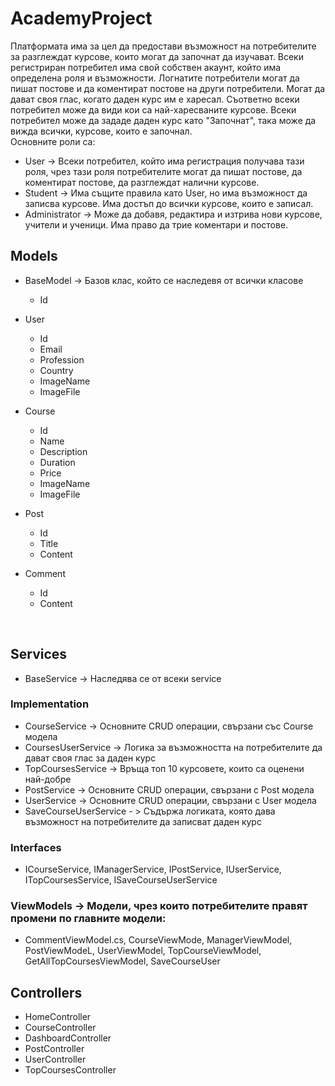 # AcademyProject

Платформата има за цел да предостави възможност на потребителите за разглеждат курсове, които могат да започнат да изучават. Всеки регистриран потребител има свой собствен акаунт, който има определена роля и възможности. Логнатите потребители могат да пишат постове и да коментират постове на други потребители. Могат да дават своя глас, когато даден курс им е харесал. Съответно всеки потребител може да види кои са най-харесваните курсове. Всеки потребител може да зададе даден курс като "Започнат", така може да вижда всички, курсове, които е започнал. <br />
Основните роли са: <br />

 * User -> Всеки потребител, който има регистрация получава тази роля, чрез тази роля потребителите могат да пишат постове, да коментират постове, да разглеждат налични курсове.
 * Student -> Има същите правила като User, но има възможност да записва курсове. Има достъп до всички курсове, които е записал. 
 * Administrator -> Може да добавя, редактира и изтрива нови курсове, учители и ученици. Има право да трие коментари и постове.

  ## Models <br />
  * BaseModel -> Базов клас, който се наследевя от всички класове
     - Id <br />
     
  * User <br />
     - Id
     - Email 
     - Profession 
     - Country 
     - ImageName 
     - ImageFile 
     
  * Course <br />
     - Id
     - Name
     - Description 
     - Duration
     - Price
     - ImageName
     - ImageFile
     
  * Post <br />
     - Id
     - Title
     - Content
     
  * Comment <br />
     - Id
     - Content
  <br />
   
  ## Services
 *  BaseService -> Наследява се от всеки service
  ### Implementation 
 *  CourseService -> Основните CRUD операции, свързани със Course модела
 *  CoursesUserService -> Логика за възможността на потребителите да дават своя глас за даден курс
 *  TopCoursesService -> Връща топ 10 курсовете, които са оценени най-добре
 *  PostService -> Основните CRUD операции, свързани с Post модела
 *  UserService -> Основните CRUD операции, свързани с User модела
 *  SaveCourseUserService - > Съдържа логиката, която дава възможност на потребителите да записват даден курс
  
  ### Interfaces
 *  ICourseService, IManagerService, IPostService, 
    IUserService, ITopCoursesService, ISaveCourseUserService
 
  ### ViewModels -> Модели, чрез които потребителите правят промени по главните модели:
 * CommentViewModel.cs, CourseViewMode, ManagerViewModel, PostViewModeL, UserViewModel, TopCourseViewModel, GetAllTopCoursesViewModel, SaveCourseUser

  ## Controllers <br />
 * HomeController
 * CourseController
 * DashboardController
 * PostController
 * UserController
 * TopCoursesController
